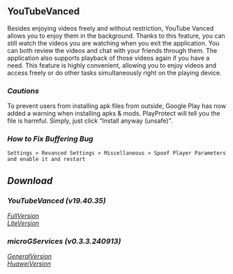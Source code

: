 ## YouTubeVanced
Besides enjoying videos freely and without restriction, YouTube Vanced allows you to enjoy them in the background. Thanks to this feature, you can still watch the videos you are watching when you exit the application. You can both review the videos and chat with your friends through them. The application also supports playback of those videos again if you have a need. This feature is highly convenient, allowing you to enjoy videos and access freely or do other tasks simultaneously right on the playing device.

### *Cautions*
To prevent users from installing apk files from outside, Google Play has now added a warning when installing apks & mods. PlayProtect will tell you the file is harmful. Simply, just click “Install anyway (unsafe)”.

### *How to Fix Buffering Bug*
`Settings > Revanced Settings > Miscellaneous > Spoof Player Parameters and enable it and restart`

## *Download*

### *YouTubeVanced (v19.40.35)*
[*FullVersion*](https://github.com/dekthaiinchina/YouTubeVanced/releases/download/v19.40.35/com.vanced.android.youtube-194035.apk)
<br />
[*LiteVersion*](https://github.com/dekthaiinchina/YouTubeVanced/releases/download/v19.40.35/com.vanced.lite.android.youtube-194035.apk)

### *microGServices (v0.3.3.240913)*
[*GeneralVersion*]()
<br />
[*HuaweiVersion*]()
